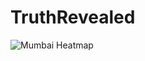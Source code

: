 # TruthRevealed

![Mumbai Heatmap](https://github.com/InternityFoundation/TruthRevealed/blob/master/mumbai_heatmap.JPG)

